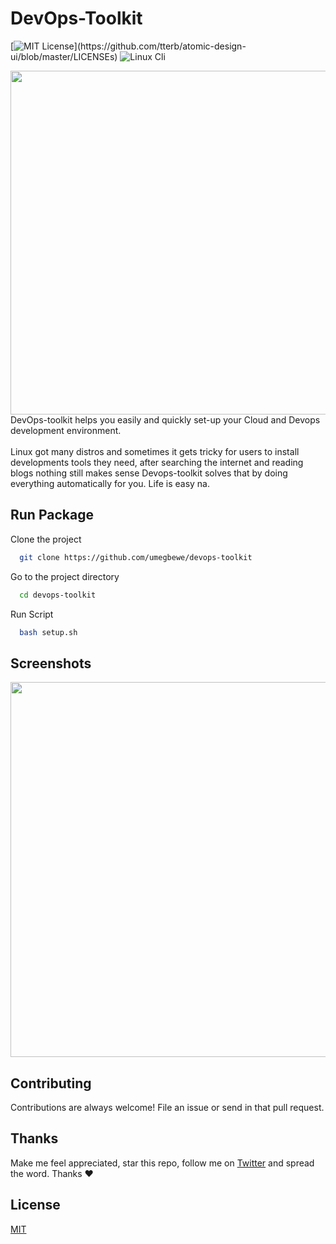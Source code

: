 
# DevOps-Toolkit

[![MIT License](https://img.shields.io/apm/l/atomic-design-ui.svg?)](https://github.com/tterb/atomic-design-ui/blob/master/LICENSEs)
![Linux Cli](https://img.shields.io/badge/Linux-Shell-green)

  <img src="https://raw.githubusercontent.com/umegbewe/devops-toolkit/main/.../Screenshot-Google.png" width="550px">
DevOps-toolkit helps you easily and quickly set-up your Cloud and Devops development environment. <br><br>Linux got many distros and sometimes it gets tricky for users to install developments tools they need, after searching the internet and reading blogs nothing still makes sense Devops-toolkit solves that by doing everything automatically for you. Life is easy na. 

  
## Run Package

Clone the project

```bash
  git clone https://github.com/umegbewe/devops-toolkit
```

Go to the project directory

```bash
  cd devops-toolkit
```

Run Script

```bash
  bash setup.sh
```

  
## Screenshots

<img src="https://raw.githubusercontent.com/umegbewe/devops-toolkit/main/.../screenshot.png" width="600px">

## Contributing

Contributions are always welcome! File an issue or send in that pull request.

## Thanks

Make me feel appreciated, star this repo, follow me on [Twitter](https://twitter.com/umegbewe) and spread the word. Thanks ❤️

## License

[MIT](https://choosealicense.com/licenses/mit/)
